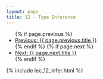 ```yaml
---
layout: page
title: 12 - Type Inference
---
```


<!-- Navigation Links -->
<nav class="post-navigation">
  <ul>
    {% if page.previous %}
      <li><a href="{{ page.previous.url }}" class="previous-post">Previous: {{ page.previous.title }}</a></li>
    {% endif %}
    {% if page.next %}
      <li><a href="{{ page.next.url }}" class="next-post">Next: {{ page.next.title }}</a></li>
    {% endif %}
  </ul>
</nav>

{% include lec_12_infer.html %}
